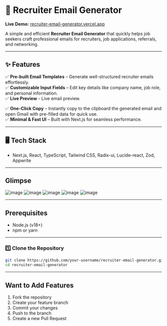 # 🚀 Recruiter Email Generator

**Live Demo:** [recruiter-email-generator.vercel.app](https://recruiter-email-generator.vercel.app/)  

A simple and efficient **Recruiter Email Generator** that quickly helps job seekers craft professional emails for recruiters, job applications, referrals, and networking.

---

## ✨ Features
✅ **Pre-built Email Templates** – Generate well-structured recruiter emails effortlessly.  
✅ **Customizable Input Fields** – Edit key details like company name, job role, and personal information.  
✅ **Live Preview** - Live email preview.

✅ **One-Click Copy** – Instantly copy to the clipboard the generated email and open Gmail with pre-filled data for quick use.  
✅ **Minimal & Fast UI** – Built with Next.js for seamless performance.

---

## 🖥️ Tech Stack
- Next.js, React, TypeScript, Tailwind CSS, Radix-ui, Lucide-react, Zod, Appwrite

---

## Glimpse
![image](https://github.com/user-attachments/assets/973da03d-5596-4254-90df-24dbe856aa71)
![image](https://github.com/user-attachments/assets/f2da969b-c003-4aee-b28a-271edaa29c3e)
![image](https://github.com/user-attachments/assets/911b1683-c3d3-4967-816b-980bb4c2e661)
![image](https://github.com/user-attachments/assets/78ec0601-576a-4e8e-a921-346ee29210af)
![image](https://github.com/user-attachments/assets/31578c88-3934-4912-aeb9-c5d92734e6fd)


---

## Prerequisites
- Node.js (v18+)
- npm or yarn

---

### 1️⃣ Clone the Repository
```bash
git clone https://github.com/your-username/recruiter-email-generator.git
cd recruiter-email-generator
```
---

## Want to Add Features
1. Fork the repository
2. Create your feature branch
3. Commit your changes
4. Push to the branch
5. Create a new Pull Request
